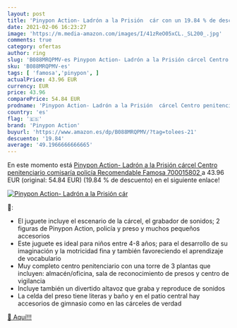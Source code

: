 ```yaml
---
layout: post
title: 'Pinypon Action- Ladrón a la Prisión  cár con un 19.84 % de descuento'
date: 2021-02-06 16:23:27
image: 'https://m.media-amazon.com/images/I/41zReO05xCL._SL200_.jpg'
comments: true
category: ofertas
author: ring
slug: 'B088MRQPMV-es Pinypon Action- Ladrón a la Prisión cárcel Centro...'
sku: 'B088MRQPMV-es'
tags: [ 'famosa','pinypon', ]
actualPrice: 43.96 EUR
currency: EUR
price: 43.96
comparePrice: 54.84 EUR
prodname: 'Pinypon Action- Ladrón a la Prisión  cárcel Centro penitenciario comisaría policía Recomendable  Famosa 700015802 '
country: 'es'
flag: '🇪🇸'
brand: 'Pinypon Action'
buyurl: 'https://www.amazon.es/dp/B088MRQPMV/?tag=tolees-21'
descuento: '19.84'
average: '49.1966666666665'
---
```


En este momento está [Pinypon Action- Ladrón a la Prisión  cárcel Centro penitenciario comisaría policía Recomendable  Famosa 700015802 ](https://www.amazon.es/dp/B088MRQPMV/?tag=tolees-21) a 43.96 EUR (original: 54.84 EUR) (19.84 %  de descuento) en el siguiente enlace!

[![Pinypon Action- Ladrón a la Prisión  cár](https://m.media-amazon.com/images/I/41zReO05xCL._SL200_.jpg)](https://www.amazon.es/dp/B088MRQPMV/?tag=tolees-21)

🔎:

- El juguete incluye el escenario de la cárcel, el grabador de sonidos; 2 figuras de Pinypon Action, policía y preso y muchos pequeños accesorios
- Este juguete es ideal para niños entre 4-8 años; para el desarrollo de su imaginación y la motricidad fina y también favoreciendo el aprendizaje de vocabulario
- Muy completo centro penitenciario con una torre de 3 plantas que incluyen: almacén/oficina, sala de reconocimiento de presos y centro de vigilancia
- Incluye también un divertido altavoz que graba y reproduce de sonidos
- La celda del preso tiene literas y baño y en el patio central hay accesorios de gimnasio como en las cárceles de verdad

[🛒 Aquí!!!](https://www.amazon.es/dp/B088MRQPMV/?tag=tolees-21)
